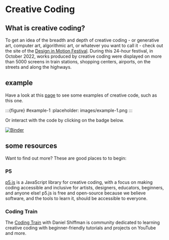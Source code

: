 # Creative Coding

## What is creative coding?

To get an idea of the breadth and depth of creative coding - or generative art, computer art, algorithmic art, or whatever you want to call it - check out the site of the [Design in Motion Festival](https://demofestival.com/). During this 24-hour festival, in October 2022, works produced by creative coding were displayed on more than 5000 screens in train stations, shopping centers, airports, on the streets and along the highways.

## example

Have a look at this [page](examples.ipynb) to see some examples of creative code, such as this one.

:::{figure} #example-1
:placeholder: images/example-1.png
:::

<!-- I first had also this -->
<!-- :name: example-1-Turtle -->
<!-- but that resulted in TWO pictures being displayed -->

Or interact with the code by clicking on the badge below.

[![Binder](https://mybinder.org/badge_logo.svg)](https://mybinder.org/v2/gh/ErnestSuyver/CCL/HEAD)

## some resources

Want to find out more? These are good places to to begin:

### P5

[p5.js](https://p5js.org/) is a JavaScript library for creative coding, with a focus on making coding accessible and inclusive for artists, designers, educators, beginners, and anyone else! p5.js is free and open-source because we believe software, and the tools to learn it, should be accessible to everyone.

### Coding Train

The [Coding Train](https://thecodingtrain.com/) with Daniel Shiffman is community dedicated to learning creative coding with beginner-friendly tutorials and projects on YouTube and more.
